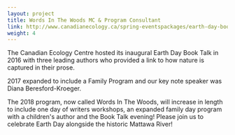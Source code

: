 ```yaml
---
layout: project
title: Words In The Woods MC & Program Consultant
link: http://www.canadianecology.ca/spring-eventspackages/earth-day-book-talk/
weight: 4
---
```

The Canadian Ecology Centre hosted its inaugural Earth Day Book Talk in 2016 with three leading authors who provided a link to how nature is captured in their prose.

2017 expanded to include a Family Program and our key note speaker was Diana Beresford-Kroeger.

The 2018 program, now called Words In The Woods, will increase in length to include one day of writers workshops, an expanded family day program with a children's author and the Book Talk evening! Please join us to celebrate Earth Day alongside the historic Mattawa River!
